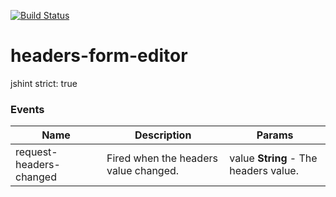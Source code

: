 [![Build Status](https://travis-ci.org/advanced-rest-client/headers-form-editor.svg?branch=stage)](https://travis-ci.org/advanced-rest-client/headers-form-editor)  

# headers-form-editor
 jshint strict: true 

### Events
| Name | Description | Params |
| --- | --- | --- |
| request-headers-changed | Fired when the headers value changed. | value **String** - The headers value. |
